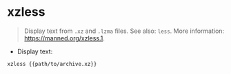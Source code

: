 # xzless

> Display text from `.xz` and `.lzma` files.
> See also: `less`.
> More information: <https://manned.org/xzless.1>.

- Display text:

`xzless {{path/to/archive.xz}}`
